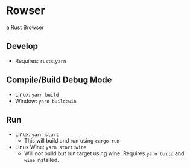 # Rowser
a Rust Browser

## Develop
- Requires: `rustc`,`yarn`
## Compile/Build Debug Mode
- Linux: `yarn build`
- Window: `yarn build:win`
## Run
- Linux: `yarn start`
  - This will build and run using `cargo run`
- Linux Wine: `yarn start:wine`
  - Will _not_ build but run target using wine. Requires `yarn build` and `wine` installed.